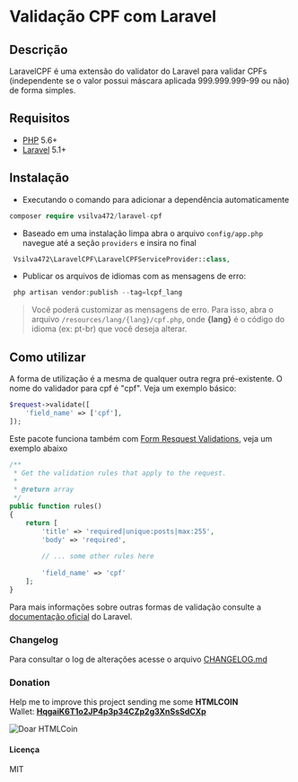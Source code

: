 # Validação CPF com Laravel

## Descrição

LaravelCPF é uma extensão do validator do Laravel para validar CPFs (independente se o valor possui máscara aplicada 999.999.999-99 ou não) de forma simples.


## Requisitos
* [PHP](https://php.net) 5.6+
* [Laravel](https://laravel.com/) 5.1+


## Instalação 

+ Executando o comando para adicionar a dependência automaticamente
```php
composer require vsilva472/laravel-cpf
```

* Baseado em uma instalação limpa abra o arquivo `config/app.php` navegue até a seção `providers` e insira no final
```php
 Vsilva472\LaravelCPF\LaravelCPFServiceProvider::class,
 ``` 
 
* Publicar os arquivos de idiomas com as mensagens de erro:
```php
 php artisan vendor:publish --tag=lcpf_lang
```



> Você poderá customizar as mensagens de erro. Para isso, abra o arquivo `/resources/lang/{lang}/cpf.php`, onde **{lang}** é o código do idioma (ex: pt-br) que você deseja alterar.



## Como utilizar
A forma de utilização é a mesma de qualquer outra regra pré-existente. O nome do validador para cpf é "cpf". Veja um exemplo básico:

```php
$request->validate([
    'field_name' => ['cpf'],
]);
```

Este pacote funciona também com [Form Resquest Validations](https://laravel.com/docs/5.5/validation#form-request-validation), veja um exemplo abaixo

```php
/**
 * Get the validation rules that apply to the request.
 *
 * @return array
 */
public function rules()
{
    return [
        'title' => 'required|unique:posts|max:255',
        'body' => 'required',
        
        // ... some other rules here
        
        'field_name' => 'cpf'
    ];
}
```

Para mais informações sobre outras formas de validação consulte a [documentação oficial](https://laravel.com/docs/5.5/validation) do Laravel.

### Changelog
Para consultar o log de alterações acesse o arquivo [CHANGELOG.md](https://github.com/vsilva472/laravel-cpf/blob/master/CHANGELOG.md)

### Donation
Help me to improve this project sending me some **HTMLCOIN**  
Wallet: **[HqgaiK6T1o2JP4p3p34CZp2g3XnSsSdCXp](htmlcoin:HqgaiK6T1o2JP4p3p34CZp2g3XnSsSdCXp?label=Doa%C3%A7%C3%B5es%20Github)**  
  
![Doar HTMLCoin](https://www.viniciusdesouza.com.br/img/htmlcoin.png)

#### Licença
MIT
